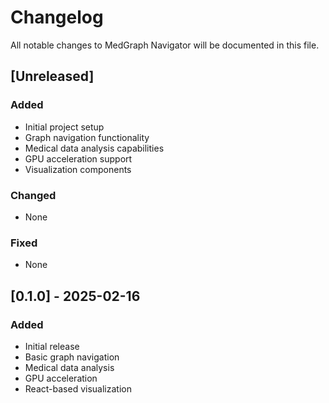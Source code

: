 # Changelog

All notable changes to MedGraph Navigator will be documented in this file.

## [Unreleased]

### Added
- Initial project setup
- Graph navigation functionality
- Medical data analysis capabilities
- GPU acceleration support
- Visualization components

### Changed
- None

### Fixed
- None

## [0.1.0] - 2025-02-16

### Added
- Initial release
- Basic graph navigation
- Medical data analysis
- GPU acceleration
- React-based visualization
